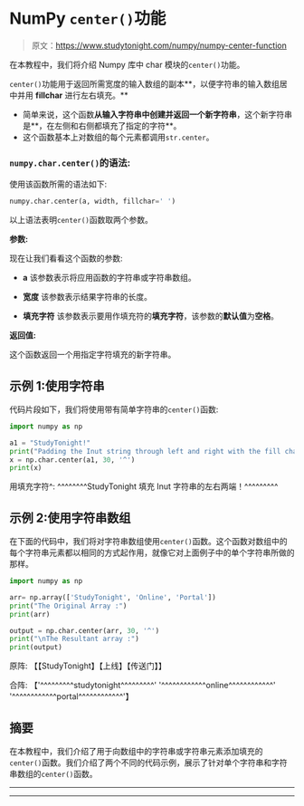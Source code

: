 # NumPy `center()`功能

> 原文：<https://www.studytonight.com/numpy/numpy-center-function>

在本教程中，我们将介绍 Numpy 库中 char 模块的`center()`功能。

`center()`功能用于返回所需宽度的输入数组的副本**，以便字符串的输入数组居中并用 **fillchar** 进行左右填充。**

*   简单来说，这个函数**从输入字符串中创建并返回一个新字符串**，这个新字符串是**，在左侧和右侧都填充了指定的字符**。
*   这个函数基本上对数组的每个元素都调用`str.center`。

### `numpy.char.center()`的语法:

使用该函数所需的语法如下:

```py
numpy.char.center(a, width, fillchar=' ')
```

以上语法表明`center()`函数取两个参数。

**参数:**

现在让我们看看这个函数的参数:

*   **a**
    该参数表示将应用函数的字符串或字符串数组。

*   **宽度**
    该参数表示结果字符串的长度。

*   **填充字符**
    该参数表示要用作填充符的**填充字符**，该参数的**默认值**为**空格**。

**返回值:**

这个函数返回一个用指定字符填充的新字符串。

## 示例 1:使用字符串

代码片段如下，我们将使用带有简单字符串的`center()`函数:

```py
import numpy as np   

a1 = "StudyTonight!"
print("Padding the Inut string through left and right with the fill char ^:");  
x = np.char.center(a1, 30, '^')
print(x)
```

用填充字符^:
^^^^^^^^StudyTonight 填充 Inut 字符串的左右两端！^^^^^^^^^

## 示例 2:使用字符串数组

在下面的代码中，我们将对字符串数组使用`center()`函数。这个函数对数组中的每个字符串元素都以相同的方式起作用，就像它对上面例子中的单个字符串所做的那样。

```py
import numpy as np 

arr= np.array(['StudyTonight', 'Online', 'Portal']) 
print("The Original Array :") 
print(arr) 

output = np.char.center(arr, 30, '^')
print("\nThe Resultant array :") 
print(output)
```

原阵:
【【StudyTonight】【上线】【传送门】】

合阵:
【'^^^^^^^^^studytonight^^^^^^^^^' '^^^^^^^^^^^^online^^^^^^^^^^^^'
'^^^^^^^^^^^^portal^^^^^^^^^^^^'】

## 摘要

在本教程中，我们介绍了用于向数组中的字符串或字符串元素添加填充的`center()`函数。我们介绍了两个不同的代码示例，展示了针对单个字符串和字符串数组的`center()`函数。

* * *

* * *